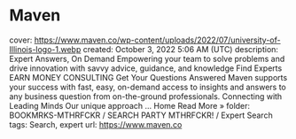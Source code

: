 # Maven

cover: https://www.maven.co/wp-content/uploads/2022/07/university-of-Illinois-logo-1.webp
created: October 3, 2022 5:06 AM (UTC)
description: Expert Answers, On Demand Empowering your team to solve problems and drive innovation with savvy advice, guidance, and knowledge Find Experts EARN MONEY CONSULTING Get Your Questions Answered Maven supports your success with fast, easy, on-demand access to insights and answers to any business question from on-the-ground professionals. Connecting with Leading Minds Our unique approach … Home Read More »
folder: BOOKMRKS-MTHRFCKR / SEARCH PARTY MTHRFCKR! / Expert Search
tags: Search, expert
url: https://www.maven.co